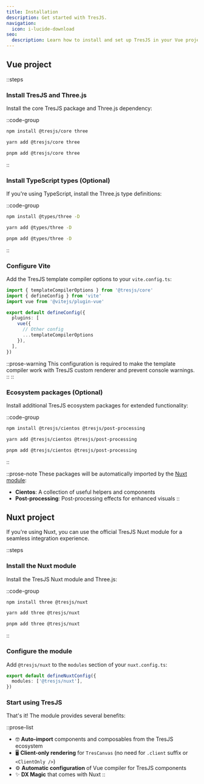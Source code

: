 ```yaml
---
title: Installation
description: Get started with TresJS.
navigation:
  icon: i-lucide-download
seo:
  description: Learn how to install and set up TresJS in your Vue project.
---
```


## Vue project

::steps
### Install TresJS and Three.js

Install the core TresJS package and Three.js dependency:

::code-group
```bash [npm]
npm install @tresjs/core three
```

```bash [yarn]
yarn add @tresjs/core three
```

```bash [pnpm]
pnpm add @tresjs/core three
```
::

### Install TypeScript types (Optional)

If you're using TypeScript, install the Three.js type definitions:

::code-group
```bash [npm]
npm install @types/three -D
```

```bash [yarn]
yarn add @types/three -D
```

```bash [pnpm]
pnpm add @types/three -D
```
::

### Configure Vite

Add the TresJS template compiler options to your `vite.config.ts`:

```typescript [vite.config.ts]
import { templateCompilerOptions } from '@tresjs/core'
import { defineConfig } from 'vite'
import vue from '@vitejs/plugin-vue'

export default defineConfig({
  plugins: [
    vue({
      // Other config
      ...templateCompilerOptions
    }),
  ],
})
```
::prose-warning
This configuration is required to make the template compiler work with TresJS custom renderer and prevent console warnings.
::
::

### Ecosystem packages (Optional)

Install additional TresJS ecosystem packages for extended functionality:

::code-group
```bash [npm]
npm install @tresjs/cientos @tresjs/post-processing
```

```bash [yarn]
yarn add @tresjs/cientos @tresjs/post-processing
```

```bash [pnpm]
pnpm add @tresjs/cientos @tresjs/post-processing
```
::

::prose-note
These packages will be automatically imported by the [Nuxt module](/getting-started/installation#nuxt-project):
- **Cientos**: A collection of useful helpers and components
- **Post-processing**: Post-processing effects for enhanced visuals
::

## Nuxt project <UIcon name="i-simple-icons-nuxt" />

If you're using Nuxt, you can use the official TresJS Nuxt module for a seamless integration experience.

::steps
### Install the Nuxt module

Install the TresJS Nuxt module and Three.js:

::code-group
```bash [npm]
npm install three @tresjs/nuxt
```

```bash [yarn]
yarn add three @tresjs/nuxt
```

```bash [pnpm]
pnpm add three @tresjs/nuxt
```
::

### Configure the module

Add `@tresjs/nuxt` to the `modules` section of your `nuxt.config.ts`:

```typescript [nuxt.config.ts]
export default defineNuxtConfig({
  modules: ['@tresjs/nuxt'],
})
```

### Start using TresJS

That's it! The module provides several benefits:

::prose-list
- 🤓 **Auto-import** components and composables from the TresJS ecosystem
- 🖥️ **Client-only rendering** for `TresCanvas` (no need for `.client` suffix or `<ClientOnly />`)
- ⚙️ **Automatic configuration** of Vue compiler for TresJS components
- ✨ **DX Magic** that comes with Nuxt
::
